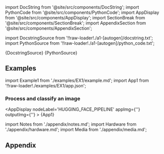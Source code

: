 <!--Add SEO here-->

[//]: # (Custom component imports)

import DocString from '@site/src/components/DocString';
import PythonCode from '@site/src/components/PythonCode';
import AppDisplay from '@site/src/components/AppDisplay';
import SectionBreak from '@site/src/components/SectionBreak';
import AppendixSection from '@site/src/components/AppendixSection';

[//]: # (Docstring)

import DocstringSource from '!!raw-loader!./a1-[autogen]/docstring.txt';
import PythonSource from '!!raw-loader!./a1-[autogen]/python_code.txt';

<DocString>{DocstringSource}</DocString>
<PythonCode GLink='AI_ML/IMAGE_CLASSIFICATION/HUGGING_FACE_PIPELINE/HUGGING_FACE_PIPELINE.py'>{PythonSource}</PythonCode>

<SectionBreak />

[//]: # (Examples)

## Examples

import Example1 from './examples/EX1/example.md';
import App1 from '!!raw-loader!./examples/EX1/app.json';

### Process and classify an image

<AppDisplay
    nodeLabel='HUGGING_FACE_PIPELINE'
    appImg={''}
    outputImg={''}
    >
    {App1}
</AppDisplay>

<Example1 />

<SectionBreak /> 

[//]: # (Appendix)

import Notes from './appendix/notes.md';
import Hardware from './appendix/hardware.md';
import Media from './appendix/media.md';

## Appendix

<AppendixSection index={0} folderPath='nodes/AI_ML/IMAGE_CLASSIFICATION/HUGGING_FACE_PIPELINE/appendix/'><Notes /></AppendixSection>
<AppendixSection index={1} folderPath='nodes/AI_ML/IMAGE_CLASSIFICATION/HUGGING_FACE_PIPELINE/appendix/'><Hardware /></AppendixSection>
<AppendixSection index={2} folderPath='nodes/AI_ML/IMAGE_CLASSIFICATION/HUGGING_FACE_PIPELINE/appendix/'><Media /></AppendixSection>

<!--Add Button here-->